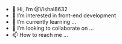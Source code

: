 - 👋 Hi, I’m @Vishal8632
- 👀 I’m interested in front-end development
- 🌱 I’m currently learning ...
- 💞️ I’m looking to collaborate on ...
- 📫 How to reach me ...

<!---
Vishal8632/Vishal8632 is a ✨ special ✨ repository because its `README.md` (this file) appears on your GitHub profile.
You can click the Preview link to take a look at your changes.
--->

